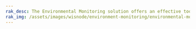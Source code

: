 ```yaml
---
rak_desc: The Environmental Monitoring solution offers an effective tool for monitoring temperature and Humidity levels, comprising the RAK Sensor Hub and Sensor Probe RAK1901 Sensirion SHTC3 sensor. 
rak_img: /assets/images/wisnode/environment-monitoring/environmental-monitoring.png
---
```


<rk-redirect to="/Product-Categories/WisNode/Environmental-Monitoring/Overview/" />